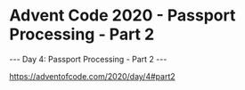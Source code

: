 # Advent Code 2020 - Passport Processing - Part 2

--- Day 4: Passport Processing - Part 2 ---

https://adventofcode.com/2020/day/4#part2